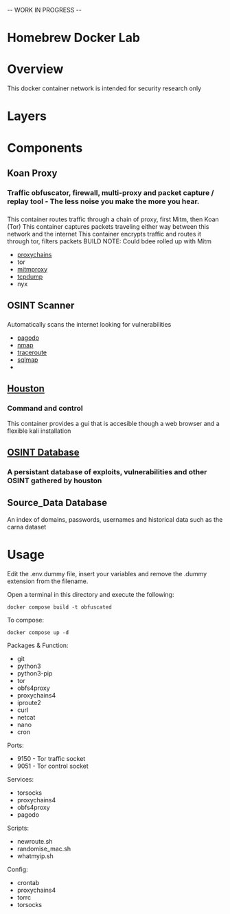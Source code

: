 -- WORK IN PROGRESS --
# Homebrew Docker Lab
# Overview
This docker container network is intended for security research only

# Layers
# Components
## Koan Proxy
### Traffic obfuscator, firewall, multi-proxy and packet capture / replay tool - The less noise you make the more you hear.
### 
This container routes traffic through a chain of proxy, first Mitm, then Koan (Tor)
This container captures packets traveling either way between this network and the internet
This container encrypts traffic and routes it through tor, filters packets
BUILD NOTE: Could bdee rolled up with Mitm

- [proxychains]()
- tor
- [mitmproxy]()
- [tcpdump]()
- nyx


## OSINT Scanner
###
Automatically scans the internet looking for vulnerabilities
- [pagodo]()
- [nmap]()
- [traceroute]()
- [sqlmap](https://sqlmap.org/)
-  

## [Houston](houston)
### Command and control
This container provides a gui that is accesible though a web browser and a flexible kali installation

## [OSINT Database](database)
### A persistant database of exploits, vulnerabilities and other OSINT gathered by houston

## Source_Data Database
An index of domains, passwords, usernames and historical data such as the carna dataset

# Usage

Edit the .env.dummy file, insert your variables and remove the .dummy extension from the filename.

Open a terminal in this directory and execute the following:

    docker compose build -t obfuscated

To compose:

    docker compose up -d

Packages & Function:
- git 
- python3 
- python3-pip 
- tor  
- obfs4proxy
- proxychains4 
- iproute2 
- curl 
- netcat
- nano
- cron

Ports:
- 9150 - Tor traffic socket
- 9051 - Tor control socket

Services:
- torsocks
- proxychains4
- obfs4proxy
- pagodo

Scripts:
- newroute.sh
- randomise_mac.sh
- whatmyip.sh

Config:
- crontab
- proxychains4
- torrc
- torsocks